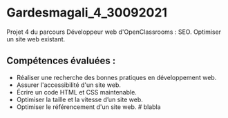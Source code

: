 # Gardesmagali_4_30092021
Projet 4 du parcours Développeur web d'OpenClassrooms : SEO.  Optimiser un site web existant.

## Compétences évaluées :
* Réaliser une recherche des bonnes pratiques en développement web.
* Assurer l'accessibilité d'un site web.
* Écrire un code HTML et CSS maintenable.
* Optimiser la taille et la vitesse d’un site web.
* Optimiser le référencement d'un site web.
#   b l a b l a  
 